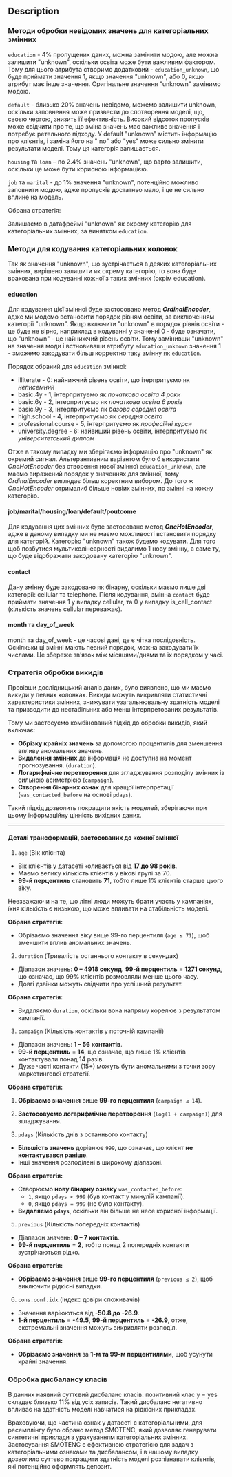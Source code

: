 ## Description

### Методи обробки невідомих значень для категоріальних змінних

`education` - 4% пропущених даних, можна замінити модою, але можна залишити "unknown", оскільки освіта може бути
важливим фактором. Тому для цього атрибута створимо додатковий - `education_unknown`, що буде приймати значення 1, якщо
значення "unknown", або 0, якщо атрибут має інше значення. Оригінальне значення "unknown" замінимо модою.

`default` - близько 20% значень невідомо, можемо залишити unknown, оскільки заповнення може призвести до спотворення
моделі, що, своєю чергою, знизить її ефективність. Високий відсоток пропусків може свідчити про те, що зміна значень має
важливе значення і потребує ретельного підходу. У default "unknown" містить інформацію про клієнтів, і заміна його на "
no" або "yes" може сильно змінити результати моделі. Тому ця категорія залишається.

`housing` та `loan` – по 2.4% значень "unknown", що варто залишити, оскільки це може бути корисною інформацією.

`job` та `marital` - до 1% значення "unknown", потенційно можливо заповнити модою, адже пропусків достатньо мало, і це
не сильно вплине на модель.

Обрана стратегія:

Залишаємо в датафреймі "unknown" як окрему категорію для категоріальних змінних, за винятком `education`.

### Методи для кодування категоріальних колонок

Так як значення "unknown", що зустрічається в деяких категоріальних змінних, вирішено залишити як окрему категорію, то
вона буде врахована при кодуванні кожної з таких змінних (окрім education).

#### education

Для кодування цієї змінної буде застосовано метод ***OrdinalEncoder***, адже ми модемо встановити порядок рівням освіти,
за виключенням категорії "unknown". Якщо включити "unknown" в порядок рівнів освіти - це буде не вірно, наприклад в
кодуванні у значенні 0 - буде означати, що "unknown" - це найнижчий рівень освіти. Тому замінивши "unknown" на значення
моди і встновиваши атрибуту `education_unknown` значення 1 - зможемо закодувати більш корректно таку змінну як
`education`.

Порядок обраний для `education` змінної:

- illiterate - 0: найнижчий рівень освіти, що ітерпритуємо як *неписемний*
- basic.4y - 1, інтерпритуємо як *початкова освіта 4 роки*
- basic.6y - 2, інтерпритуємо як *початкова освіта 6 років*
- basic.9y - 3, інтерпритуємо як *базова середня освіта*
- high.school - 4, інтерпритуємо як *середня освіта*
- professional.course - 5, інтерпритуємо як *професійні курси*
- university.degree - 6: найвищий рівень освіти, інтерпритуємо як *університетський диплом*

Отже в такому випадку ми зберігаємо інформацію про "unknown" як окремий сигнал. Альтерантивним варіантом було б
використати *OneHotEncoder* без створення нової змінної `education_unknown`, але маємо виражений порядок у значеннях для
змінної, тому *OrdinalEncoder* виглядає більш коректним вибором. До того ж *OneHotEncoder* отрималиб більше новіих
змінних, по змінні на кожну категорію.

#### job/marital/housing/loan/default/poutcome

Для кодування цих змінних буде застосовано метод ***OneHotEncoder***, адже в даному випадку ми не маємо можливості
встановити порядку для категорій.
Категорію "unknown" також будемо кодувати. Для того щоб позбутися мультиколінеарності видалимо 1 нову змінну, а саме ту,
що буде відображати закодовану категорію "unknown".

#### contact

Дану змінну буде закодовано як бінарну, оскільки маємо лише дві категорії: cellular та telephone. Після кодування,
змінна `contact` буде приймати значення 1 у випадку cellular, та 0 у випадку is_cell_contact (кількість значень cellular
переважає).

#### month та day_of_week

month та day_of_week - це часові дані, де є чітка послідовність. Оскілкьки ці змінні мають певний порядок, можна
закодувати їх числами. Це збереже зв’язок між місяцями/днями та їх порядком у часі.

### **Стратегія обробки викидів**

Провівши дослідницький аналіз даних, було виявлено, що ми маємо викиди у певних колонках.
Викиди можуть викривляти статистичні характеристики змінних, знижувати узагальнювальну здатність моделі та призводити до
нестабільних або менш інтерпретованих результатів.

Тому ми застосуємо комбінований підхід до обробки викидів, який включає:

- **Обрізку крайніх значень** за допомогою процентилів для зменшення впливу аномальних значень.
- **Видалення змінних** де інформація не доступна на момент прогнозування. (`duration`).
- **Логарифмічне перетворення** для згладжування розподілу змінних із сильною асиметрією (`campaign`).
- **Створення бінарних ознак** для кращої інтерпретації (`was_contacted_before` на основі `pdays`).

Такий підхід дозволить покращити якість моделей, зберігаючи при цьому інформаційну цінність вихідних даних.

---

#### Деталі трансформацій, застосованих до кожної змінної

1. `age` (Вік клієнта)

- Вік клієнтів у датасеті коливається від **17 до 98 років**.
- Маємо велику кількість клієнтів у вікові групі за 70.
- **99-й перцентиль** становить **71**, тобто лише 1% клієнтів старше цього віку.

Неезважаючи на те, що літні люди можуть брати участь у кампаніях, їхня кількість є низькою, що може впливати на
стабільність моделі.

**Обрана стратегія:**

- Обрізаємо значення віку вище 99-го перцентиля (`age ≤ 71`), щоб зменшити вплив аномальних значень.

2. `duration` (Тривалість останнього контакту в секундах)

- Діапазон значень: **0 – 4918 секунд**. **99-й перцентиль** = **1271 секунд**, що означає, що 99% клієнтів розмовляли
  менше цього часу.
- Довгі дзвінки можуть свідчити про успішний результат.

**Обрана стратегія:**

- Видаляємо `duration`, оскільки вона напряму корелює з результатом кампанії.

3. `campaign` (Кількість контактів у поточній кампанії)

- Діапазон значень: **1 – 56 контактів**.
- **99-й перцентиль** = **14**, що означає, що лише 1% клієнтів контактували понад 14 разів.
- Дуже часті контакти (15+) можуть бути аномальними з точки зору маркетингової стратегії.

**Обрана стратегія:**

1. **Обрізаємо значення** вище **99-го перцентиля** (`campaign ≤ 14`).
2. **Застосовуємо логарифмічне перетворення** (`log(1 + campaign)`) для згладжування.

4. `pdays` (Кількість днів з останнього контакту)

- **Більшість значень** дорівнює `999`, що означає, що клієнт **не контактувався раніше**.
- Інші значення розподілені в широкому діапазоні.

**Обрана стратегія:**

- Створюємо **нову бінарну ознаку** `was_contacted_before`:
    - `1`, якщо `pdays < 999` (був контакт у минулій кампанії).
    - `0`, якщо `pdays = 999` (не було контакту).
- **Видаляємо `pdays`**, оскільки він більше не несе корисної інформації.

5. `previous` (Кількість попередніх контактів)

- Діапазон значень: **0 – 7 контактів**.
- **99-й перцентиль** = **2**, тобто понад 2 попередніх контакти зустрічаються рідко.

**Обрана стратегія:**

- **Обрізаємо значення** вище **99-го перцентиля** (`previous ≤ 2`), щоб виключити рідкісні випадки.

6. `cons.conf.idx` (Індекс довіри споживачів)

- Значення варіюються від **-50.8 до -26.9**.
- **1-й перцентиль** = **-49.5**, **99-й перцентиль** = **-26.9**, отже, екстремальні значення можуть викривляти
  розподіл.

**Обрана стратегія:**

- **Обрізаємо значення** за **1-м та 99-м перцентилями**, щоб усунути крайні значення.

### Обробка дисбалансу класів

В данних наявний суттєвий дисбаланс класів: позитивний клас y = yes складає близько 11% від усіх записів. Такий
дисбаланс негативно впливає на здатність моделі навчатися на рідкісних прикладах.

Враховуючи, що частина ознак у датасеті є категоріальними, для ресемплінгу було обрано метод SMOTENC, який дозволяє
генерувати синтетичні приклади з урахуванням категоріальних змінних.
Застосування SMOTENC є ефективною стратегією для задач з категоріальними ознаками та дисбалансом, і в нашому випадку
дозволило суттєво покращити здатність моделі розпізнавати клієнтів, які потенційно оформлять депозит.


